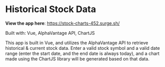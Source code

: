 # Historical Stock Data  

**View the app here**: https://stock-charts-452.surge.sh/  

Built with: Vue, AlphaVantage API, ChartJS  

This app is built in Vue, and utilizes the AlphaVantage API to retrieve historical & current stock data. Enter a valid stock symbol and a valid date range (enter the start date, and the end date is always today), and a chart made using the ChartJS library will be generated based on that data.